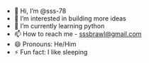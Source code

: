 - 👋 Hi, I’m @sss-78
- 👀 I’m interested in building more ideas
- 🌱 I’m currently learning python
- 📫 How to reach me - sssbrawl@gmail.com
- 😄 Pronouns: He/Him
- ⚡ Fun fact: I like sleeping

<!---
sss-78/sss-78 is a ✨ special ✨ repository because its `README.md` (this file) appears on your GitHub profile.
You can click the Preview link to take a look at your changes.
--->
